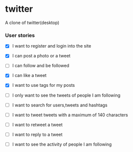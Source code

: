 # twitter
A clone of twitter(desktop)

### User stories
- [x] I want to register and login into the site
- [x] I can post a photo or a tweet
- [ ] I can follow and be followed
- [x] I can like a tweet
- [x] I want to use tags for my posts
- [ ] I only want to see the tweets of people I am following
- [ ] I want to search for users,tweets and hashtags
- [ ] I want to tweet tweets with a maximum of 140 characters
- [ ] I want to retweet a tweet
- [ ] I want to reply to a tweet
- [ ] I want to see the activity of people I am following

